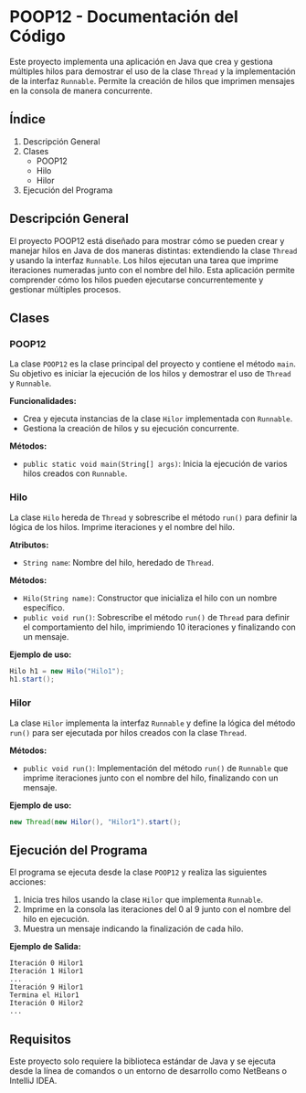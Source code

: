 # POOP12 - Documentación del Código

Este proyecto implementa una aplicación en Java que crea y gestiona múltiples hilos para demostrar el uso de la clase `Thread` y la implementación de la interfaz `Runnable`. Permite la creación de hilos que imprimen mensajes en la consola de manera concurrente.

## Índice
1. Descripción General
2. Clases
   - POOP12
   - Hilo
   - Hilor
3. Ejecución del Programa

## Descripción General
El proyecto POOP12 está diseñado para mostrar cómo se pueden crear y manejar hilos en Java de dos maneras distintas: extendiendo la clase `Thread` y usando la interfaz `Runnable`. Los hilos ejecutan una tarea que imprime iteraciones numeradas junto con el nombre del hilo. Esta aplicación permite comprender cómo los hilos pueden ejecutarse concurrentemente y gestionar múltiples procesos.

## Clases

### POOP12
La clase `POOP12` es la clase principal del proyecto y contiene el método `main`. Su objetivo es iniciar la ejecución de los hilos y demostrar el uso de `Thread` y `Runnable`.

**Funcionalidades:**
- Crea y ejecuta instancias de la clase `Hilor` implementada con `Runnable`.
- Gestiona la creación de hilos y su ejecución concurrente.

**Métodos:**
- `public static void main(String[] args)`: Inicia la ejecución de varios hilos creados con `Runnable`.

### Hilo
La clase `Hilo` hereda de `Thread` y sobrescribe el método `run()` para definir la lógica de los hilos. Imprime iteraciones y el nombre del hilo.

**Atributos:**
- `String name`: Nombre del hilo, heredado de `Thread`.

**Métodos:**
- `Hilo(String name)`: Constructor que inicializa el hilo con un nombre específico.
- `public void run()`: Sobrescribe el método `run()` de `Thread` para definir el comportamiento del hilo, imprimiendo 10 iteraciones y finalizando con un mensaje.

**Ejemplo de uso:**
```java
Hilo h1 = new Hilo("Hilo1");
h1.start();
```

### Hilor
La clase `Hilor` implementa la interfaz `Runnable` y define la lógica del método `run()` para ser ejecutada por hilos creados con la clase `Thread`.

**Métodos:**
- `public void run()`: Implementación del método `run()` de `Runnable` que imprime iteraciones junto con el nombre del hilo, finalizando con un mensaje.

**Ejemplo de uso:**
```java
new Thread(new Hilor(), "Hilor1").start();
```

## Ejecución del Programa
El programa se ejecuta desde la clase `POOP12` y realiza las siguientes acciones:
1. Inicia tres hilos usando la clase `Hilor` que implementa `Runnable`.
2. Imprime en la consola las iteraciones del 0 al 9 junto con el nombre del hilo en ejecución.
3. Muestra un mensaje indicando la finalización de cada hilo.

**Ejemplo de Salida:**
```
Iteración 0 Hilor1
Iteración 1 Hilor1
...
Iteración 9 Hilor1
Termina el Hilor1
Iteración 0 Hilor2
...
```

## Requisitos
Este proyecto solo requiere la biblioteca estándar de Java y se ejecuta desde la línea de comandos o un entorno de desarrollo como NetBeans o IntelliJ IDEA.
